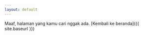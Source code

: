 ```yaml
---
layout: default
---
```


Maaf, halaman yang kamu cari nggak ada. [Kembali ke beranda]({{ site.baseurl }})